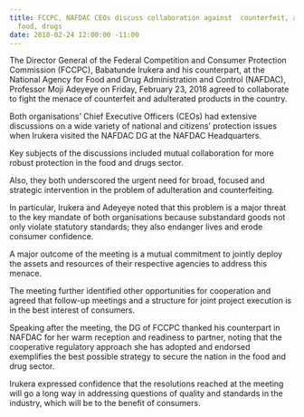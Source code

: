 ```yaml
---
title: FCCPC, NAFDAC CEOs discuss collaboration against  counterfeit, adulteration of
  food, drugs
date: 2018-02-24 12:00:00 -11:00
---
```


The Director General of the Federal Competition and Consumer Protection Commission (FCCPC), Babatunde Irukera and his counterpart, at the National Agency for Food and Drug Administration and Control (NAFDAC), Professor Moji Adeyeye on Friday, February 23, 2018 agreed to collaborate to fight the menace of counterfeit and adulterated products in the country.

Both organisations’ Chief Executive Officers (CEOs) had extensive discussions on a wide variety of national and citizens’ protection issues when Irukera visited the NAFDAC DG at the NAFDAC Headquarters.

Key subjects of the discussions included mutual collaboration for more robust protection in the food and drugs sector.

Also, they both underscored the urgent need for broad, focused and strategic intervention in the problem of adulteration and counterfeiting.

In particular, Irukera and Adeyeye noted that this problem is a major threat to the key mandate of both organisations because substandard goods not only violate statutory standards; they also endanger lives and erode consumer confidence.

A major outcome of the meeting is a mutual commitment to jointly deploy the assets and resources of their respective agencies to address this menace.

The meeting further identified other opportunities for cooperation and agreed that follow-up meetings and a structure for joint project execution is in the best interest of consumers.

Speaking after the meeting, the DG of FCCPC thanked his counterpart in NAFDAC for her warm reception and readiness to partner, noting that the cooperative regulatory approach she has adopted and endorsed exemplifies the best possible strategy to secure the nation in the food and drug sector.

Irukera expressed confidence that the resolutions reached at the meeting will go a long way in addressing questions of quality and standards in the industry, which will be to the benefit of consumers.